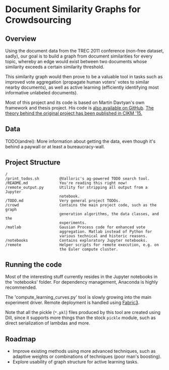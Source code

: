 # Document Similarity Graphs for Crowdsourcing


## Overview

Using the document data from the TREC 2011 conference (non-free dataset, sadly),
our goal is to build a graph from document similarities for every topic,
whereby an edge would exist between two documents whose similarity exceeds
a certain similarity threshold.

This similarity graph would then prove to be a valuable tool in tasks such as
improved vote aggregation (propagate human voters' votes to similar nearby
documents), as well as active learning (efficiently identifying most
informative unlabeled documents).

Most of this project and its code is based on Martin Davtyan's own
framework and thesis project. His code is [also available on GitHub][0].
[The theory behind the original project has been published in
CIKM '15.][2]


## Data

TODO(andrei): More information about getting the data, even though it's
behind a paywall or at least a bureaucracy-wall.


## Project Structure

```
/
/print_todos.sh         @Valloric's ag-powered TODO search tool.
/README.md              You're reading this right now!
/remote_output.py       Utility for stripping all output from a Jupyter
                        notebook.
/TODO.md                Very general project TODOs.
/crowd                  Contains the main project code, such as the graph
                        generation algorithms, the data classes, and the
                        experiments.
/matlab                 Gausian Process code for enhanced vote
                        aggregation. Matlab instead of Python for
                        various technical and historic reasons.
/notebooks              Contains exploratory Jupyter notebooks.
/remote                 Helper scripts for remote execution, e.g. on
                        the Euler compute cluster.
```

## Running the code

Most of the interesting stuff currently resides in the Jupyter notebooks in the
'notebooks' folder. For dependency management, Anaconda is highly recommended.

The 'compute_learning_curves.py' tool is slowly growing into the main
experiment driver. Remote deployment is handled using [Fabric3][1].

Note that all the pickle (`*.pkl`) files produced by this tool are
created using Dill, since it supports more things than the stock
`pickle` module, such as direct serialization of lambdas and more.


## Roadmap

 * Improve existing methods using more advanced techniques, such as adaptive
   weights or combinations of techniques (poor man's boosting).
 * Explore usability of graph structure for active learning tasks.


[0]:https://github.com/martinthenext/ir-crowd-thesis
[1]:https://pypi.python.org/pypi/Fabric3
[2]:https://dl.acm.org/citation.cfm?id=2806460
